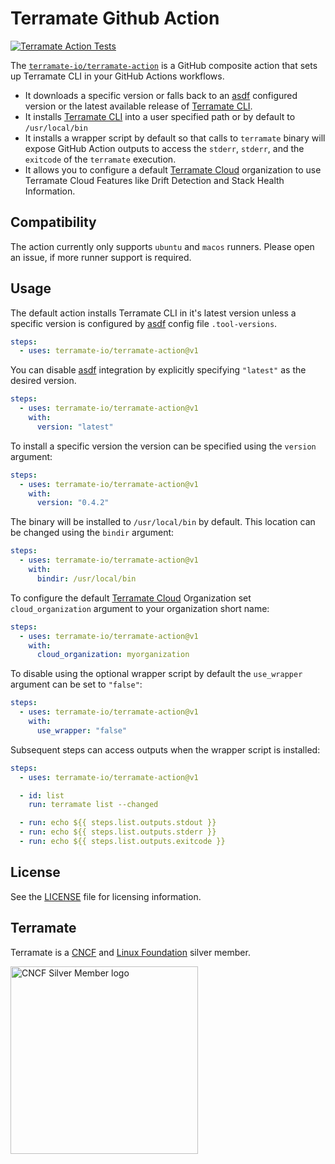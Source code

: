 # Terramate Github Action

[![Terramate Action Tests](https://github.com/terramate-io/terramate-action/actions/workflows/tests.yml/badge.svg)](https://github.com/terramate-io/terramate-action/actions/workflows/tests.yml)

The [`terramate-io/terramate-action`] is a GitHub composite action that sets up Terramate CLI in your GitHub Actions workflows.

- It downloads a specific version or falls back to an [asdf] configured version or the latest available release of [Terramate CLI].
- It installs [Terramate CLI] into a user specified path or by default to `/usr/local/bin`
- It installs a wrapper script by default so that calls to `terramate` binary will expose GitHub Action outputs to access the `stderr`, `stderr`, and the `exitcode` of the `terramate` execution.
- It allows you to configure a default [Terramate Cloud] organization to use Terramate Cloud Features like Drift Detection and Stack Health Information.

## Compatibility

The action currently only supports `ubuntu` and `macos` runners.
Please open an issue, if more runner support is required.

## Usage

The default action installs Terramate CLI in it's latest version unless a specific version is configured by [asdf] config file `.tool-versions`.

```yaml
steps:
  - uses: terramate-io/terramate-action@v1
```

You can disable [asdf] integration by explicitly specifying `"latest"` as the desired version.

```yaml
steps:
  - uses: terramate-io/terramate-action@v1
    with:
      version: "latest"
```

To install a specific version the version can be specified using the `version` argument:

```yaml
steps:
  - uses: terramate-io/terramate-action@v1
    with:
      version: "0.4.2"
```

The binary will be installed to `/usr/local/bin` by default. This location can be changed using the `bindir` argument:

```yaml
steps:
  - uses: terramate-io/terramate-action@v1
    with:
      bindir: /usr/local/bin
```

To configure the default [Terramate Cloud] Organization set `cloud_organization` argument to your organization short name:

```yaml
steps:
  - uses: terramate-io/terramate-action@v1
    with:
      cloud_organization: myorganization
```

To disable using the optional wrapper script by default the `use_wrapper` argument can be set to `"false"`:

```yaml
steps:
  - uses: terramate-io/terramate-action@v1
    with:
      use_wrapper: "false"
```

Subsequent steps can access outputs when the wrapper script is installed:

```yaml
steps:
  - uses: terramate-io/terramate-action@v1

  - id: list
    run: terramate list --changed

  - run: echo ${{ steps.list.outputs.stdout }}
  - run: echo ${{ steps.list.outputs.stderr }}
  - run: echo ${{ steps.list.outputs.exitcode }}
```

## License

See the [LICENSE](./LICENSE) file for licensing information.

## Terramate

Terramate is a [CNCF](https://landscape.cncf.io/card-mode?organization=terramate&grouping=organization)
and [Linux Foundation](https://www.linuxfoundation.org/membership/members/) silver member.

<img src="https://raw.githubusercontent.com/cncf/artwork/master/other/cncf-member/silver/color/cncf-member-silver-color.svg" width="300px" alt="CNCF Silver Member logo" />

<!-- links -->

[asdf]: https://asdf-vm.com/
[`terramate-io/terramate-action`]: https://github.com/terramate-io/terramate-action
[Terramate CLI]: https://terramate.io/cli/docs
[Terramate Cloud]: https://terramate.io
